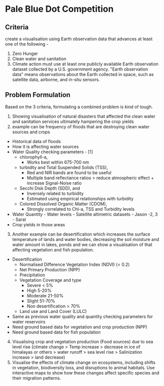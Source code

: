 # Pale Blue Dot Competition
## Criteria
create a visualisation using Earth observation data that advances at least one of the following -
1. Zero Hunger
2. Clean water and sanitation
3. Climate action
must use at least one publicly available Earth observation dataset collected by a U.S. government agency.
"Earth observation data" means observations about the Earth collected in space, such as satellite data, airborne, and in-situ sensors.


## Problem Formulation
Based on the 3 criteria, formulating a combined problem is kind of tough. 

1. Showing visualisation of natural disasters that affected the clean water and sanitation services ultimately hampering the crop yields
2. example can be frequency of floods that are destroying clean water sources and crops
  - Historical data of floods
  - How it is affecting water sources
  - Water Quality checking parameters - [1]
    - chlorophyll-a, 
        - Works best within 675-700 nm
    - turbidity and Total Suspended Solids (TSS),
        - Red and NIR bands are found to be useful
        - Multiple band reflectance ratios > reduce atmospheric effect + increase Signal-Noise ratio
    - Secchi Disk Depth (SDD), and
        - Inversely related to turbidity
        - Estimated using empirical relationships with turbidity
    - Colored Dissolved Organic Matter (CDOM), 
        - Strongly correlated to Chl-a, TSS and Turbidity levels
  - Water Quantity
        - Water levels
            - Satellite altimetric datasets
              - Jason -2, 3
              - Saral
  - Crop yields in those areas
3. Another example can be desertification which increases the surface temperature of lands and water bodies, decreasing the soil moisture and water amount in lakes, ponds and we can show a visualisation of that affecting vegetation and fish population.
  - Desertification
    - Normalised Difference Vegetation Index (NDVI) (< 0.2)
    - Net Primary Production (NPP)
    - Precipitation
    - Vegetation Coverage and type
      - Severe < 5%
      - High 5-20%
      - Moderate 21-50%
      - Slight 51-70%
      - Non desertification > 70%
    - Land use and Land Cover (LULC)
  - Same as previous water quality and quantity checking parameters for water reservoirs
  - Need ground based data for vegetation and crop production (NPP)
  - Need ground based data for fish population
4. Visualising crop and vegetation production (Food sources) due to sea level rise (climate change > Temp increase > decrease in ice of himalayas or others > water runoff > sea level rise > Salinization increase > land decrease)
5. Visualise the effects of climate change on ecosystems, including shifts in vegetation, biodiversity loss, and disruptions to animal habitats. Use interactive maps to show how these changes affect specific species and their migration patterns.

